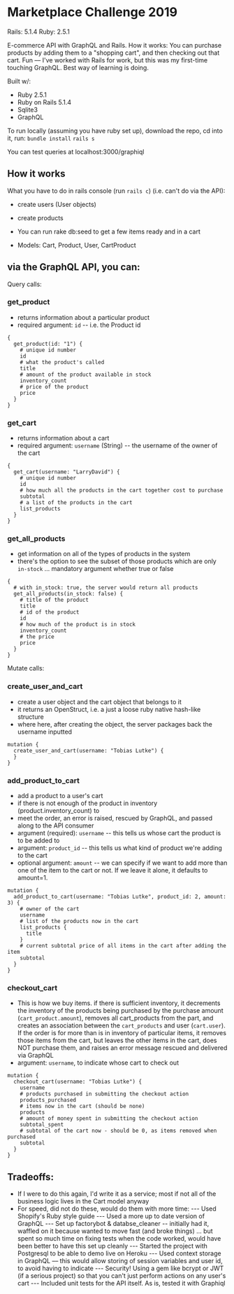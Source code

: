 # Marketplace Challenge 2019

Rails: 5.1.4
Ruby: 2.5.1

E-commerce API with GraphQL and Rails. How it works: You can purchase products by adding them to a "shopping cart", and then checking out that cart. Fun –– I've worked with Rails for work, but this was my first-time touching GraphQL. Best way of learning is doing.

Built w/:
- Ruby 2.5.1
- Ruby on Rails 5.1.4
- Sqlite3
- GraphQL

To run locally (assuming you have ruby set up), download the repo, cd into it, run:
`bundle install`
`rails s`

You can test queries at localhost:3000/graphiql


## How it works

What you have to do in rails console (run `rails c`) (i.e. can't do via the API):
- create users (User objects)
- create products
- You can run rake db:seed to get a few items ready and in a cart

- Models: Cart, Product, User, CartProduct

## via the GraphQL API, you can:

Query calls:

### get_product
- returns information about a particular product
- required argument: `id` -- i.e. the Product id

```
{
  get_product(id: "1") {
    # unique id number
    id
    # what the product's called
    title
    # amount of the product available in stock
    inventory_count
    # price of the product
    price
  }
}
```

### get_cart
- returns information about a cart
- required argument: `username` (String) -- the username of the owner of the cart

```
{
  get_cart(username: "LarryDavid") {
    # unique id number
    id
    # how much all the products in the cart together cost to purchase
    subtotal
    # a list of the products in the cart
    list_products
  }
}
```

### get_all_products
- get information on all of the types of products in the system
- there's the option to see the subset of those products which are only `in-stock` ... mandatory argument whether true or false
```
{
  # with in_stock: true, the server would return all products
  get_all_products(in_stock: false) {
    # title of the product
    title
    # id of the product
    id
    # how much of the product is in stock
    inventory_count
    # the price
    price
  }
}
```

Mutate calls:

### create_user_and_cart
- create a user object and the cart object that belongs to it
- it returns an OpenStruct, i.e. a just a loose ruby native hash-like structure
- where here, after creating the object, the server packages back the username inputted

```
mutation {
  create_user_and_cart(username: "Tobias Lutke") {
  }
}
```

### add_product_to_cart
- add a product to a user's cart
- if there is not enough of the product in inventory (product.inventory_count) to
- meet the order, an error is raised, rescued by GraphQL, and passed along to the API consumer
- argument (required): `username` -- this tells us whose cart the product is to be added to
- argument: `product_id` -- this tells us what kind of product we're adding to the cart
- optional argument: `amount` -- we can specify if we want to add more than one of the item to the cart or not. If we leave it alone, it defaults to amount=1.

```
mutation {
  add_product_to_cart(username: "Tobias Lutke", product_id: 2, amount: 3) {
    # owner of the cart
    username
    # list of the products now in the cart
    list_products {
      title
    }
    # current subtotal price of all items in the cart after adding the item
    subtotal
  }
}
```

### checkout_cart
- This is how we buy items. if there is sufficient inventory, it decrements the inventory of the products being purchased by the purchase amount (`cart_product.amount`), removes all cart_products from the part, and creates an association between the `cart_products` and user (`cart.user`). If the order is for more than is in inventory of particular items, it removes those items from the cart, but leaves the other items in the cart, does NOT purchase them, and raises an error message rescued and delivered via GraphQL
- argument: `username`, to indicate whose cart to check out
```
mutation {
  checkout_cart(username: "Tobias Lutke") {
    username
    # products purchased in submitting the checkout action
    products_purchased
    # items now in the cart (should be none)
    products
    # amount of money spent in submitting the checkout action
    subtotal_spent
    # subtotal of the cart now - should be 0, as items removed when purchased
    subtotal
  }
}
```
## Tradeoffs:
- If I were to do this again, I'd write it as a service; most if not all of the business logic lives in the Cart model anyway
- For speed, did not do these, would do them with more time:
--- Used Shopify's Ruby style guide
--- Used a more up to date version of GraphQL
--- Set up factorybot & databse_cleaner -- initially had it, waffled on it because wanted to move fast (and broke things) ... but spent so much time on fixing tests when the code worked, would have been better to have this set up cleanly
--- Started the project with Postgresql to be able to demo live on Heroku
--- Used context storage in GraphQL –– this would allow storing of session variables and user id, to avoid having to indicate
--- Security! Using a gem like bcrypt or JWT (if a serious project) so that you can't just perform actions on any user's cart
--- Included unit tests for the API itself. As is, tested it with Graphiql
